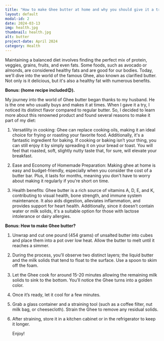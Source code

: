 ```yaml
---
title: "How to make Ghee butter at home and why you should give it a try?"
layout: default
modal-id: 2
date: 2024-03-13
img: health.jpg
thumbnail: health.jpg
alt: butter
project-date: April 2024
category: Health
---
```


Maintaining a balanced diet involves finding the perfect mix of protein, veggies, grains, fruits, and even fats. Some foods, such as avocado or almonds, are considered healthy fats and are good for our bodies. Today, we'll dive into the world of the famous Ghee, also known as clarified butter. Not only is it delicious, but it's also a healthy fat with numerous benefits.

**Bonus: (home recipe included😉).**

My journey into the world of Ghee butter began thanks to my husband. He is the one who usually buys and makes it at times. When I gave it a try, I noticed its distinct flavor compared to regular butter. So, I decided to learn more about this renowned product and found several reasons to make it part of my diet:

1. Versatility in cooking: Ghee can replace cooking oils, making it an ideal choice for frying or roasting your favorite food. Additionally, it's a fantastic ingredient for baking. If cooking or baking isn’t your thing, you can still enjoy it by simply spreading it on your bread or toast. You will feel that roasted, soft, slightly nutty taste that, for sure, will elevate your breakfast.

2. Ease and Economy of Homemade Preparation: Making ghee at home is easy and budget-friendly, especially when you consider the cost of a butter bar. Plus, it lasts for months, meaning you don't have to worry about making it regularly if you're short on time.

3. Health benefits: Ghee butter is a rich source of vitamins A, D, E, and K, contributing to visual health, bone strength, and immune system maintenance. It also aids digestion, alleviates inflammation, and provides support for heart health. Additionally, since it doesn’t contain water or milk solids, it's a suitable option for those with lactose intolerance or dairy allergies.

**Bonus: How to make Ghee butter?**

1. Unwrap and cut one pound (454 grams) of unsalted butter into cubes and place them into a pot over low heat. Allow the butter to melt until it reaches a simmer.
2. During the process, you’ll observe two distinct layers; the liquid butter and the milk solids that tend to float to the surface. Use a spoon to skim off the foam.
3. Let the Ghee cook for around 15-20 minutes allowing the remaining milk solids to sink to the bottom. You’ll notice the Ghee turns into a golden color.
4. Once it’s ready, let it cool for a few minutes.
5. Grab a glass container and a straining tool (such as a coffee filter, nut milk bag, or cheesecloth). Strain the Ghee to remove any residual solids.
6. After straining, store it in a kitchen cabinet or in the refrigerator to keep it longer.

   Enjoy!
